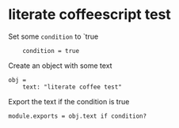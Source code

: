 # literate coffeescript test

Set some `condition` to `true

		condition = true

Create an object with some text

    obj =
    	text: "literate coffee test"

Export the text if the condition is true

    module.exports = obj.text if condition?
